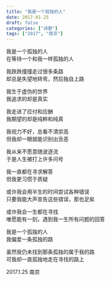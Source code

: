 ```yaml
---
title: "我是一个孤独的人"
date: 2017-01-25
draft: false
categories: ["诗歌"]
tags: ["2017", "南京"]
---
```


我是一个孤独的人  
在等待一个和我一样孤独的人  

我跌跌撞撞走过很多条路  
却总是失望地转弯，然后独自上路  

我生于虚伪的世界  
我追求的却是真实  

我走进了应付和应酬  
我期望的却是纯粹和纯真  

我视力不好，总看不清崇高  
但我却一眼就能识别出丑恶  

我从来不愿意随波逐流  
于是人生被打上许多问号  

我一直都在寻求解答  
但我更习惯于质疑  

或许我会用半生的时间尝试各种错误  
只要我能大声宣告这些错误，那也足矣  

或许我会一生都在寻找  
唯愿能有一刻，遇到我一生所有问题的回答  

我是一个孤独的人  
我偏爱一条孤独的路  

虽然我仍未找到那条孤独的属于我的路  
可我却一直孤独地走在寻找的路上  

2017.1.25 南京  
